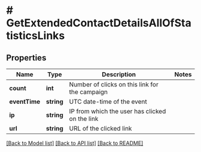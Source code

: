 # # GetExtendedContactDetailsAllOfStatisticsLinks

## Properties

Name | Type | Description | Notes
------------ | ------------- | ------------- | -------------
**count** | **int** | Number of clicks on this link for the campaign |
**eventTime** | **string** | UTC date-time of the event |
**ip** | **string** | IP from which the user has clicked on the link |
**url** | **string** | URL of the clicked link |

[[Back to Model list]](../../README.md#models) [[Back to API list]](../../README.md#endpoints) [[Back to README]](../../README.md)

